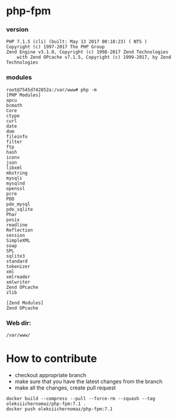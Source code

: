 # php-fpm

### version
```
PHP 7.1.5 (cli) (built: May 13 2017 00:18:23) ( NTS )
Copyright (c) 1997-2017 The PHP Group
Zend Engine v3.1.0, Copyright (c) 1998-2017 Zend Technologies
    with Zend OPcache v7.1.5, Copyright (c) 1999-2017, by Zend Technologies
```

### modules

```
root@7545d742852a:/var/www# php -m
[PHP Modules]
apcu
bcmath
Core
ctype
curl
date
dom
fileinfo
filter
ftp
hash
iconv
json
libxml
mbstring
mysqli
mysqlnd
openssl
pcre
PDO
pdo_mysql
pdo_sqlite
Phar
posix
readline
Reflection
session
SimpleXML
soap
SPL
sqlite3
standard
tokenizer
xml
xmlreader
xmlwriter
Zend OPcache
zlib

[Zend Modules]
Zend OPcache
```

### Web dir:
```/var/www/```

# How to contribute

- checkout appropriate branch
- make sure that you have the latest changes from the branch
- make all the changes, create pull request

```
docker build --compress --pull --force-rm --squash --tag oleksiichernomaz/php-fpm:7.1 .
docker push oleksiichernomaz/php-fpm:7.1
```